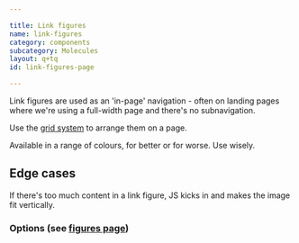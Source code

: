 ```yaml
---

title: Link figures
name: link-figures
category: components
subcategory: Molecules
layout: q+tq
id: link-figures-page

---
```


<div class="lead"><p>Link figures are used as an 'in-page' navigation - often on landing pages where we're using a full-width page and there's no subnavigation.</p></div>

Use the [grid system](../layout/grid.html) to arrange them on a page.

Available in a range of colours, for better or for worse. Use wisely.

<script>
component("grid", { "atoms":[
  { "grid-row": { "atoms": [
    { "grid-box": { "size": "quarter", "atoms": {
      "figure-link": { "color":"pink", "image": "https://picsum.photos/400/600/?image=982", "url":"http://google.com", "content": { "text": "<p>Here is some content.</p>" } }
    } } },
    { "grid-box": { "size": "quarter", "atoms": {
      "figure-link": { "color":"teal", "image": "https://picsum.photos/400/600/?image=983", "url":"http://google.com", "content": { "text": "<p>Here is some content.</p>" } }
    } } },
    { "grid-box": { "size": "quarter", "atoms": {
      "figure-link": { "color":"gold", "image": "https://picsum.photos/400/600/?image=984", "url":"http://google.com", "content": { "text": "<p>Here is some content.</p>" } }
    } } },
    { "grid-box": { "size": "quarter", "atoms": {
      "figure-link": { "color":"blue", "image": "https://picsum.photos/400/600/?image=985", "url":"http://google.com", "content": { "text" : "<p>Here is some content.</p>" } }
    } } }
  ] } }
] });
</script>
<script>
component("grid", { "atoms":[
  { "grid-row": { "atoms": [
    { "grid-box": { "size": "third", "atoms": {
      "figure-link": { "color":"charcoal", "image": "https://picsum.photos/400/600/?image=986", "url":"http://google.com", "content": { "text": "<h3>Content title</h3>\n<p>Here is some content.</p>" } }
    } } },
    { "grid-box": { "size": "third", "atoms": {
      "figure-link": { "color":"pink", "image": "https://picsum.photos/400/600/?image=987", "url":"http://google.com", "content": { "text": "<h3>Content title</h3>\n<p>Here is some content.</p>" } }
    } } },
    { "grid-box": { "size": "third", "atoms": {
      "figure-link": { "color":"teal", "image": "https://picsum.photos/400/600/?image=988", "url":"http://google.com", "content": { "text" : "<h3>Content title</h3>\n<p>Here is some content.</p>" } }
    } } }
  ] } }
] });
</script>
<script>
component("grid", { "atoms":[
  { "grid-row": { "atoms": [
    { "grid-box": { "size": "half", "atoms": {
      "figure-link": { "color":"gold", "image": "https://picsum.photos/400/600/?image=989", "url":"http://google.com", "content": { "text" :"<h3>Content title</h3>\n<p>Here is some content.</p>\n<button class=\"c-btn c-btn--medium c-btn--block\">Click here for more</button>" } }
    } } },
    { "grid-box": { "size": "half", "atoms": {
      "figure-link": { "color":"blue", "image": "https://picsum.photos/400/600/?image=990", "url":"http://google.com", "content": { "text" :"<h3>Content title</h3>\n<p>Here is some content.</p>\n<button class=\"c-btn c-btn--medium c-btn--block\">Click here for more</button>" } }
    } } }
  ] } }
] });
</script>
<script>
component("grid", { "atoms":[
  { "grid-row": { "atoms": [
    { "grid-box": { "size": "full", "atoms": {
      "figure-link": { "color":"charcoal", "image": "https://picsum.photos/800/800/?image=991", "url":"http://google.com", "content": { "text" :"<h3>Content title</h3>\n<p>Here is some content.</p>\n<button class=\"c-btn c-btn--medium c-btn--block\">Click here for more</button>" } }
    } } }
  ] } }
] });
</script>

## Edge cases

If there's too much content in a link figure, JS kicks in and makes the image fit vertically.

<script>
component("grid", { "atoms":[
  { "grid-row": { "atoms": [
    { "grid-box": { "size": "quarter", "atoms": {
      "figure-link": { "color":"pink", "image": "https://picsum.photos/600/400/?image=991", "url":"http://google.com", "content": { "text": "<p>Here is some content.</p>\n<p>Here is some content.</p>\n<p>Here is some content.</p>\n<p>Here is some content.</p>" } }
    } } },
    { "grid-box": { "size": "quarter", "atoms": {
      "figure-link": { "color":"teal", "image": "https://picsum.photos/600/400/?image=992", "url":"http://google.com", "content": { "text": "<p>Here is some content.</p>\n<p>Here is some content.</p>\n<p>Here is some content.</p>\n<p>Here is some content.</p>\n<p>Here is some content.</p>" } }
    } } },
    { "grid-box": { "size": "quarter", "atoms": {
      "figure-link": { "color":"gold", "image": "https://picsum.photos/600/400/?image=993", "url":"http://google.com", "content": { "text": "<p>Here is some content.</p>\n<p>Here is some content.</p>\n<p>Here is some content.</p>\n<p>Here is some content.</p>\n<p>Here is some content.</p>\n<p>Here is some content.</p>" } }
    } } },
    { "grid-box": { "size": "quarter", "atoms": {
      "figure-link": { "color":"blue", "image": "https://picsum.photos/600/400/?image=994", "url":"http://google.com", "content": { "text" : "<p>Here is some content.</p>\n<p>Here is some content.</p>\n<p>Here is some content.</p>\n<p>Here is some content.</p>\n<p>Here is some content.</p>\n<p>Here is some content.</p>\n<p>Here is some content.</p>" } }
    } } }
  ] } }] });
</script>

### Options (see [figures page](../css-components/figures.html))